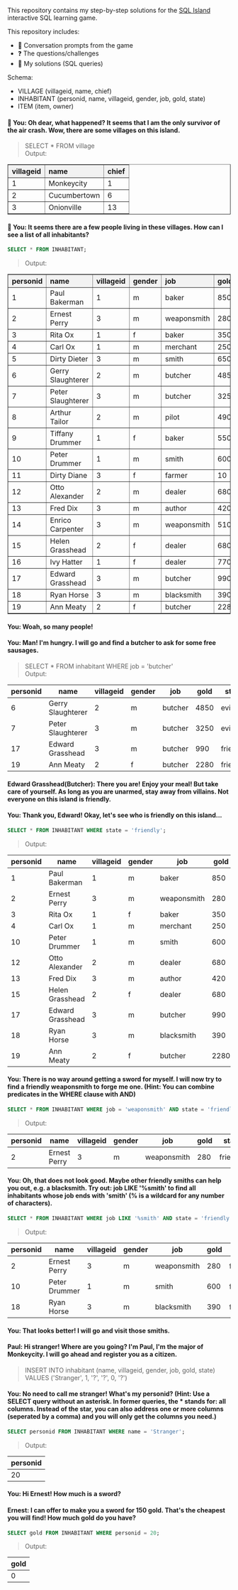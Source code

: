 This repository contains my step-by-step solutions for the [SQL Island](https://www.sql-island.com/) interactive SQL learning game.

This repository includes:
- 🧠 Conversation prompts from the game
- ❓ The questions/challenges
- 🧾 My solutions (SQL queries)

Schema:
- VILLAGE (villageid, name, chief)
- INHABITANT (personid, name, villageid, gender, job, gold, state)
- ITEM (item, owner)

#### 💬 You: Oh dear, what happened? It seems that I am the only survivor of the air crash. Wow, there are some villages on this island.
> SELECT * FROM village<br>
> Output:
<table border="1" cellpadding="8" cellspacing="0" style="border-collapse: collapse; text-align: left;">
  <thead>
    <tr style="background-color: #f2f2f2;">
      <th>villageid</th>
      <th>name</th>
      <th>chief</th>
    </tr>
  </thead>
  <tbody>
    <tr>
      <td>1</td>
      <td>Monkeycity</td>
      <td>1</td>
    </tr>
    <tr>
      <td>2</td>
      <td>Cucumbertown</td>
      <td>6</td>
    </tr>
    <tr>
      <td>3</td>
      <td>Onionville</td>
      <td>13</td>
    </tr>
  </tbody>
</table>

#### 💬 You: It seems there are a few people living in these villages. How can I see a list of all inhabitants?
```sql
SELECT * FROM INHABITANT;
```
> Output:
<table border="1" cellpadding="8" cellspacing="0" style="border-collapse: collapse; text-align: left;">
  <thead>
    <tr style="background-color: #f2f2f2;">
      <th>personid</th>
      <th>name</th>
      <th>villageid</th>
      <th>gender</th>
      <th>job</th>
      <th>gold</th>
      <th>state</th>
    </tr>
  </thead>
  <tbody>
    <tr><td>1</td><td>Paul Bakerman</td><td>1</td><td>m</td><td>baker</td><td>850</td><td>friendly</td></tr>
    <tr><td>2</td><td>Ernest Perry</td><td>3</td><td>m</td><td>weaponsmith</td><td>280</td><td>friendly</td></tr>
    <tr><td>3</td><td>Rita Ox</td><td>1</td><td>f</td><td>baker</td><td>350</td><td>friendly</td></tr>
    <tr><td>4</td><td>Carl Ox</td><td>1</td><td>m</td><td>merchant</td><td>250</td><td>friendly</td></tr>
    <tr><td>5</td><td>Dirty Dieter</td><td>3</td><td>m</td><td>smith</td><td>650</td><td>evil</td></tr>
    <tr><td>6</td><td>Gerry Slaughterer</td><td>2</td><td>m</td><td>butcher</td><td>4850</td><td>evil</td></tr>
    <tr><td>7</td><td>Peter Slaughterer</td><td>3</td><td>m</td><td>butcher</td><td>3250</td><td>evil</td></tr>
    <tr><td>8</td><td>Arthur Tailor</td><td>2</td><td>m</td><td>pilot</td><td>490</td><td>kidnapped</td></tr>
    <tr><td>9</td><td>Tiffany Drummer</td><td>1</td><td>f</td><td>baker</td><td>550</td><td>evil</td></tr>
    <tr><td>10</td><td>Peter Drummer</td><td>1</td><td>m</td><td>smith</td><td>600</td><td>friendly</td></tr>
    <tr><td>11</td><td>Dirty Diane</td><td>3</td><td>f</td><td>farmer</td><td>10</td><td>evil</td></tr>
    <tr><td>12</td><td>Otto Alexander</td><td>2</td><td>m</td><td>dealer</td><td>680</td><td>friendly</td></tr>
    <tr><td>13</td><td>Fred Dix</td><td>3</td><td>m</td><td>author</td><td>420</td><td>friendly</td></tr>
    <tr><td>14</td><td>Enrico Carpenter</td><td>3</td><td>m</td><td>weaponsmith</td><td>510</td><td>evil</td></tr>
    <tr><td>15</td><td>Helen Grasshead</td><td>2</td><td>f</td><td>dealer</td><td>680</td><td>friendly</td></tr>
    <tr><td>16</td><td>Ivy Hatter</td><td>1</td><td>f</td><td>dealer</td><td>770</td><td>evil</td></tr>
    <tr><td>17</td><td>Edward Grasshead</td><td>3</td><td>m</td><td>butcher</td><td>990</td><td>friendly</td></tr>
    <tr><td>18</td><td>Ryan Horse</td><td>3</td><td>m</td><td>blacksmith</td><td>390</td><td>friendly</td></tr>
    <tr><td>19</td><td>Ann Meaty</td><td>2</td><td>f</td><td>butcher</td><td>2280</td><td>friendly</td></tr>
  </tbody>
</table>

#### You: Woah, so many people!
#### You: Man! I'm hungry. I will go and find a butcher to ask for some free sausages.
> SELECT * FROM inhabitant WHERE job = 'butcher'<br>
> Output:
<table>
  <thead>
    <tr>
      <th>personid</th><th>name</th><th>villageid</th><th>gender</th><th>job</th><th>gold</th><th>state</th>
    </tr>
  </thead>
  <tbody>
    <tr><td>6</td><td>Gerry Slaughterer</td><td>2</td><td>m</td><td>butcher</td><td>4850</td><td>evil</td></tr>
    <tr><td>7</td><td>Peter Slaughterer</td><td>3</td><td>m</td><td>butcher</td><td>3250</td><td>evil</td></tr>
    <tr><td>17</td><td>Edward Grasshead</td><td>3</td><td>m</td><td>butcher</td><td>990</td><td>friendly</td></tr>
    <tr><td>19</td><td>Ann Meaty</td><td>2</td><td>f</td><td>butcher</td><td>2280</td><td>friendly</td></tr>
  </tbody>
</table>

#### Edward Grasshead(Butcher): There you are! Enjoy your meal! But take care of yourself. As long as you are unarmed, stay away from villains. Not everyone on this island is friendly.
#### You: Thank you, Edward! Okay, let's see who is friendly on this island...

```sql
SELECT * FROM INHABITANT WHERE state = 'friendly';
```
> Output:
<table>
  <thead>
    <tr>
      <th>personid</th><th>name</th><th>villageid</th><th>gender</th><th>job</th><th>gold</th><th>state</th>
    </tr>
  </thead>
  <tbody>
    <tr><td>1</td><td>Paul Bakerman</td><td>1</td><td>m</td><td>baker</td><td>850</td><td>friendly</td></tr>
    <tr><td>2</td><td>Ernest Perry</td><td>3</td><td>m</td><td>weaponsmith</td><td>280</td><td>friendly</td></tr>
    <tr><td>3</td><td>Rita Ox</td><td>1</td><td>f</td><td>baker</td><td>350</td><td>friendly</td></tr>
    <tr><td>4</td><td>Carl Ox</td><td>1</td><td>m</td><td>merchant</td><td>250</td><td>friendly</td></tr>
    <tr><td>10</td><td>Peter Drummer</td><td>1</td><td>m</td><td>smith</td><td>600</td><td>friendly</td></tr>
    <tr><td>12</td><td>Otto Alexander</td><td>2</td><td>m</td><td>dealer</td><td>680</td><td>friendly</td></tr>
    <tr><td>13</td><td>Fred Dix</td><td>3</td><td>m</td><td>author</td><td>420</td><td>friendly</td></tr>
    <tr><td>15</td><td>Helen Grasshead</td><td>2</td><td>f</td><td>dealer</td><td>680</td><td>friendly</td></tr>
    <tr><td>17</td><td>Edward Grasshead</td><td>3</td><td>m</td><td>butcher</td><td>990</td><td>friendly</td></tr>
    <tr><td>18</td><td>Ryan Horse</td><td>3</td><td>m</td><td>blacksmith</td><td>390</td><td>friendly</td></tr>
    <tr><td>19</td><td>Ann Meaty</td><td>2</td><td>f</td><td>butcher</td><td>2280</td><td>friendly</td></tr>
  </tbody>
</table>

#### You: There is no way around getting a sword for myself. I will now try to find a friendly weaponsmith to forge me one. (Hint: You can combine predicates in the WHERE clause with AND)
```sql
SELECT * FROM INHABITANT WHERE job = 'weaponsmith' AND state = 'friendly';
```
> Output:
<table>
  <thead>
    <tr>
      <th>personid</th><th>name</th><th>villageid</th><th>gender</th><th>job</th><th>gold</th><th>state</th>
    </tr>
  </thead>
  <tbody>
    <tr><td>2</td><td>Ernest Perry</td><td>3</td><td>m</td><td>weaponsmith</td><td>280</td><td>friendly</td></tr>
  </tbody>
</table>

#### You: Oh, that does not look good. Maybe other friendly smiths can help you out, e.g. a blacksmith. Try out: job LIKE '%smith' to find all inhabitants whose job ends with 'smith' (% is a wildcard for any number of characters).
```sql
SELECT * FROM INHABITANT WHERE job LIKE '%smith' AND state = 'friendly';
```
> Output:
<table>
  <thead>
    <tr>
      <th>personid</th><th>name</th><th>villageid</th><th>gender</th><th>job</th><th>gold</th><th>state</th>
    </tr>
  </thead>
  <tbody>
    <tr><td>2</td><td>Ernest Perry</td><td>3</td><td>m</td><td>weaponsmith</td><td>280</td><td>friendly</td></tr>
    <tr><td>10</td><td>Peter Drummer</td><td>1</td><td>m</td><td>smith</td><td>600</td><td>friendly</td></tr>
    <tr><td>18</td><td>Ryan Horse</td><td>3</td><td>m</td><td>blacksmith</td><td>390</td><td>friendly</td></tr>
  </tbody>
</table>

#### You: That looks better! I will go and visit those smiths.
#### Paul: Hi stranger! Where are you going? I'm Paul, I'm the major of Monkeycity. I will go ahead and register you as a citizen.
> INSERT INTO inhabitant (name, villageid, gender, job, gold, state) VALUES ('Stranger', 1, '?', '?', 0, '?')
#### You: No need to call me stranger! What's my personid? (Hint: Use a SELECT query without an asterisk. In former queries, the * stands for: all columns. Instead of the star, you can also address one or more columns (seperated by a comma) and you will only get the columns you need.)
```sql
SELECT personid FROM INHABITANT WHERE name = 'Stranger';
```
> Output:
<table>
  <thead>
    <tr>
      <th>personid</th>
    </tr>
  </thead>
  <tbody>
    <tr><td>20</td></tr>
  </tbody>
</table>

#### You: Hi Ernest! How much is a sword?
#### Ernest: I can offer to make you a sword for 150 gold. That's the cheapest you will find! How much gold do you have?
```sql
SELECT gold FROM INHABITANT WHERE personid = 20;
```
> Output:
<table>
  <thead>
    <tr>
      <th>gold</th>
    </tr>
  </thead>
  <tbody>
    <tr><td>0</td></tr>
  </tbody>
</table>
